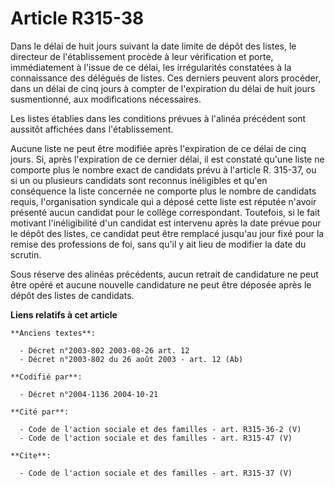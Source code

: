 # Article R315-38

Dans le délai de huit jours suivant la date limite de dépôt des listes, le directeur de l'établissement procède à leur
vérification et porte, immédiatement à l'issue de ce délai, les irrégularités constatées à la connaissance des délégués de
listes. Ces derniers peuvent alors procéder, dans un délai de cinq jours à compter de l'expiration du délai de huit jours
susmentionné, aux modifications nécessaires.

Les listes établies dans les conditions prévues à l'alinéa précédent sont aussitôt affichées dans l'établissement.

Aucune liste ne peut être modifiée après l'expiration de ce délai de cinq jours. Si, après l'expiration de ce dernier délai,
il est constaté qu'une liste ne comporte plus le nombre exact de candidats prévu à l'article R. 315-37, ou si un ou plusieurs
candidats sont reconnus inéligibles et qu'en conséquence la liste concernée ne comporte plus le nombre de candidats requis,
l'organisation syndicale qui a déposé cette liste est réputée n'avoir présenté aucun candidat pour le collège correspondant.
Toutefois, si le fait motivant l'inéligibilité d'un candidat est intervenu après la date prévue pour le dépôt des listes, ce
candidat peut être remplacé jusqu'au jour fixé pour la remise des professions de foi, sans qu'il y ait lieu de modifier la
date du scrutin.

Sous réserve des alinéas précédents, aucun retrait de candidature ne peut être opéré et aucune nouvelle candidature ne peut
être déposée après le dépôt des listes de candidats.

**Liens relatifs à cet article**

	**Anciens textes**:

	  - Décret n°2003-802 2003-08-26 art. 12
	  - Décret n°2003-802 du 26 août 2003 - art. 12 (Ab)

	**Codifié par**:

	  - Décret n°2004-1136 2004-10-21

	**Cité par**:

	  - Code de l'action sociale et des familles - art. R315-36-2 (V)
	  - Code de l'action sociale et des familles - art. R315-47 (V)

	**Cite**:

	  - Code de l'action sociale et des familles - art. R315-37 (V)
